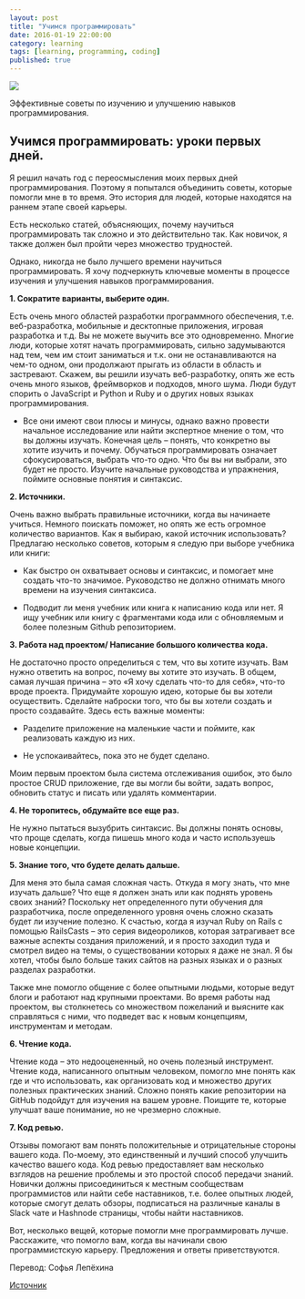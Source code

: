 ```yaml
---
layout: post
title: "Учимся программировать"
date: 2016-01-19 22:00:00
category: learning
tags: [learning, programming, coding]
published: true
---
```


<img src="http://suffagah.com/wp-content/uploads/2015/07/40-tavsiye-5.jpg"  class="img-responsive"><br />

Эффективные советы по изучению и улучшению навыков программирования. 

<!-- more -->

## **Учимся программировать: уроки первых дней.**

Я решил начать год с переосмысления моих первых дней программирования. Поэтому я попытался объединить советы, которые помогли мне в то время. Это история для людей, которые находятся на раннем этапе своей карьеры. 

Есть несколько статей, объясняющих, почему научиться программировать так сложно и это действительно так. Как новичок, я также должен был пройти через множество трудностей. 

Однако, никогда не было лучшего времени научиться программировать. Я хочу подчеркнуть ключевые моменты в процессе изучения и улучшения навыков программирования.

**1.	Сократите варианты, выберите один.**

Есть очень много областей разработки программного обеспечения, т.е. веб-разработка, мобильные и десктопные приложения, игровая разработка и т.д. Вы не можете выучить все это одновременно. Многие люди, которые хотят начать программировать, сильно задумываются над тем, чем им стоит заниматься и т.к. они не останавливаются на чем-то одном, они продолжают прыгать из области в область и застревают. Скажем, вы решили изучать веб-разработку, опять же есть очень много языков, фреймворков и подходов, много шума. Люди будут спорить о JavaScript и Python и Ruby и о других новых языках программирования. 

 * Все они имеют свои плюсы и минусы, однако важно провести начальное исследование или найти экспертное мнение о том, что вы должны изучать. Конечная цель – понять, что конкретно вы хотите изучить и почему. Обучаться программировать означает сфокусироваться, выбрать что-то одно.
Что бы вы ни выбрали, это будет не просто. Изучите начальные руководства и упражнения, поймите основные понятия и синтаксис.

**2.  Источники.**

Очень важно выбрать правильные источники, когда вы начинаете учиться. Немного поискать поможет, но опять же есть огромное количество вариантов. Как я выбираю, какой источник использовать? Предлагаю несколько советов, которым я следую при выборе учебника или книги:

  * Как быстро он охватывает основы и синтаксис, и помогает мне создать что-то значимое. Руководство не должно отнимать много времени на изучения синтаксиса.

  * Подводит ли меня учебник или книга к написанию кода или нет. Я ищу учебник или книгу с фрагментами кода или с обновляемым и более полезным Github репозиторием. 

**3. Работа над проектом/ Написание большого количества кода.**

Не достаточно просто определиться с тем, что вы хотите изучать. Вам нужно ответить на вопрос, почему вы хотите это изучать. В общем, самая лучшая причина – это «Я хочу сделать что-то для себя», что-то вроде проекта. Придумайте хорошую идею, которые бы вы хотели осуществить. Сделайте наброски того, что бы вы хотели создать и просто создавайте. Здесь есть важные моменты:

 * Разделите приложение на маленькие части и поймите, как реализовать  каждую из них.

 * Не успокаивайтесь, пока это не будет сделано.

Моим первым проектом была система отслеживания ошибок, это было простое CRUD приложение, где вы могли бы войти, задать вопрос, обновить статус и писать или удалять комментарии.

**4.	Не торопитесь, обдумайте все еще раз.**

 Не нужно пытаться вызубрить синтаксис. Вы должны понять основы, что проще сделать, когда пишешь много кода и часто используешь новые концепции.

**5.	Знание того, что будете делать дальше.**

Для меня это была самая сложная часть. Откуда я могу знать, что мне изучать дальше? Что еще я должен знать или как поднять уровень своих знаний? Поскольку нет определенного пути обучения для разработчика, после определенного уровня очень сложно сказать будет ли изучение полезно. К счастью, когда я изучал Ruby on Rails с помощью  RailsCasts – это серия видеороликов, которая затрагивает все важные аспекты создания приложений, и я  просто заходил туда и смотрел видео на темы, о существовании которых я даже не знал. Я бы хотел, чтобы было больше таких сайтов на разных языках и о разных разделах разработки.

Также мне помогло общение с более опытными людьми, которые ведут блоги и работают над крупными проектами. Во время работы над проектом, вы столкнетесь со множеством пожеланий и выясните как справляться с ними, что подведет вас к новым концепциям, инструментам и методам.

**6.	Чтение кода.**

Чтение кода – это недооцененный, но очень полезный инструмент. Чтение кода, написанного опытным человеком, помогло мне понять как где и что использовать, как организовать код и множество других полезных практических знаний. Сложно понять какие репозитории на GitHub подойдут для изучения на вашем уровне. Поищите те, которые улучшат ваше понимание, но не чрезмерно сложные.

**7.	Код ревью.**

Отзывы помогают вам понять положительные и отрицательные стороны вашего кода. По-моему, это единственный и лучший способ улучшить качество вашего кода. Код ревью предоставляет вам несколько взглядов на решение проблемы и это простой способ передачи знаний. Новички должны присоединиться к местным сообществам  программистов или найти себе наставников, т.е. более опытных людей, которые смогут делать обзоры, подписаться на различные каналы в Slack чате и Hashnode страницы, чтобы найти наставников.

Вот, несколько вещей, которые помогли мне программировать лучше. Расскажите, что помогло вам, когда вы начинали свою программистскую карьеру. Предложения и ответы приветствуются.

Перевод: Софья Лепёхина

[Источник](https://hashnode.com/post/learning-to-code-lessons-from-my-early-days-ciivfr4i500029z531txphid9)

